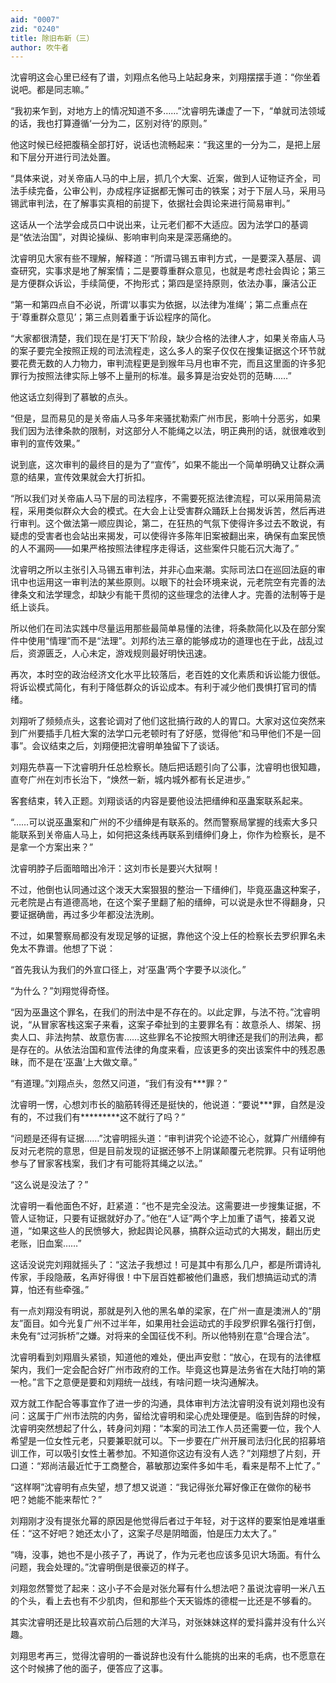 ```yaml
---
aid: "0007"
zid: "0240"
title: 除旧布新（三）
author: 吹牛者
---
```


沈睿明这会心里已经有了谱，刘翔点名他马上站起身来，刘翔摆摆手道：“你坐着说吧。都是同志嘛。”

“我初来乍到，对地方上的情况知道不多……”沈睿明先谦虚了一下，“单就司法领域的话，我也打算遵循‘一分为二，区别对待’的原则。”

他这时候已经把腹稿全部打好，说话也流畅起来：“我这里的一分为二，是把上层和下层分开进行司法处置。

“具体来说，对关帝庙人马的中上层，抓几个大案、近案，做到人证物证齐全，司法手续完备，公审公判，办成程序证据都无懈可击的铁案；对于下层人马，采用马锡武审判法，在了解事实真相的前提下，依据社会舆论来进行简易审判。”

这话从一个法学会成员口中说出来，让元老们都不大适应。因为法学口的基调是“依法治国”，对舆论操纵、影响审判向来是深恶痛绝的。

沈睿明见大家有些不理解，解释道：“所谓马锡五审判方式，一是要深入基层、调查研究，实事求是地了解案情；二是要尊重群众意见，也就是考虑社会舆论；第三是方便群众诉讼，手续简便，不拘形式；第四是坚持原则，依法办事，廉洁公正

“第一和第四点自不必说，所谓‘以事实为依据，以法律为准绳’；第二点重点在于‘尊重群众意见’；第三点则着重于诉讼程序的简化。

“大家都很清楚，我们现在是‘打天下’阶段，缺少合格的法律人才，如果关帝庙人马的案子要完全按照正规的司法流程走，这么多人的案子仅仅在搜集证据这个环节就要花费无数的人力物力，审判流程更是到猴年马月也审不完，而且这里面的许多犯罪行为按照法律实际上够不上量刑的标准。最多算是治安处罚的范畴……”

他这话立刻得到了慕敏的点头。

“但是，显而易见的是关帝庙人马多年来骚扰勒索广州市民，影响十分恶劣，如果我们因为法律条款的限制，对这部分人不能绳之以法，明正典刑的话，就很难收到审判的宣传效果。”

说到底，这次审判的最终目的是为了“宣传”，如果不能出一个简单明确又让群众满意的结果，宣传效果就会大打折扣。

“所以我们对关帝庙人马下层的司法程序，不需要死抠法律流程，可以采用简易流程，采用类似群众大会的模式。在大会上让受害群众踊跃上台揭发诉苦，然后再进行审判。这个做法第一顺应舆论，第二，在狂热的气氛下使得许多过去不敢说，有疑虑的受害者也会站出来揭发，可以使得许多陈年旧案被翻出来，确保有血案民愤的人不漏网――如果严格按照法律程序走得话，这些案件只能石沉大海了。”

沈睿明之所以主张引入马锡五审判法，并非心血来潮。实际司法口在巡回法庭的审讯中也运用这一审判法的某些原则。以眼下的社会环境来说，元老院空有完善的法律条文和法学理念，却缺少有能干贯彻的这些理念的法律人才。完善的法制等于是纸上谈兵。

所以他们在司法实践中尽量运用那些最简单易懂的法律，将条款简化以及在部分案件中使用“情理”而不是“法理”。刘邦约法三章的能够成功的道理也在于此，战乱过后，资源匮乏，人心未定，游戏规则最好明快迅速。

再次，本时空的政治经济文化水平比较落后，老百姓的文化素质和诉讼能力很低。将诉讼模式简化，有利于降低群众的诉讼成本。有利于减少他们畏惧打官司的情绪。

刘翔听了频频点头，这套论调对了他们这批搞行政的人的胃口。大家对这位突然来到广州要插手几桩大案的法学口元老顿时有了好感，觉得他“和马甲他们不是一回事”。会议结束之后，刘翔便把沈睿明单独留下了谈话。

刘翔先恭喜一下沈睿明升任总检察长。随后把话题引向了公事，沈睿明也很知趣，直夸广州在刘市长治下，“焕然一新，城内城外都有长足进步。”

客套结束，转入正题。刘翔谈话的内容是要他设法把缙绅和巫蛊案联系起来。

“……可以说巫蛊案和广州的不少缙绅是有联系的。然而警察局掌握的线索大多只能联系到关帝庙人马上，如何把这条线再联系到缙绅们身上，你作为检察长，是不是拿一个方案出来？”

沈睿明脖子后面暗暗出冷汗：这刘市长是要兴大狱啊！

不过，他倒也认同通过这个泼天大案狠狠的整治一下缙绅们，毕竟巫蛊这种案子，元老院是占有道德高地，在这个案子里翻了船的缙绅，可以说是永世不得翻身，只要证据确凿，再过多少年都没法洗刷。

不过，如果警察局都没有发现足够的证据，靠他这个没上任的检察长去罗织罪名未免太不靠谱。他想了下说：

“首先我认为我们的外宣口径上，对‘巫蛊’两个字要予以淡化。”

“为什么？”刘翔觉得奇怪。

“因为巫蛊这个罪名，在我们的刑法中是不存在的。以此定罪，与法不符。”沈睿明说，“从冒家客栈这案子来看，这案子牵扯到的主要罪名有：故意杀人、绑架、拐卖人口、非法拘禁、故意伤害……这些罪名不论按照大明律还是我们的刑法典，都是存在的。从依法治国和宣传法律的角度来看，应该更多的突出该案件中的残忍愚昧，而不是在‘巫蛊’上大做文章。”

“有道理。”刘翔点头，忽然又问道，“我们有没有\*\*\*罪？”

沈睿明一愣，心想刘市长的脑筋转得还是挺快的，他说道：“要说*\*\*罪，自然是没有的，不过我们有*\*\*\*\*\*\*\*\*这不就行了吗？”

“问题是还得有证据……”沈睿明摇头道：“审判讲究个论迹不论心，就算广州缙绅有反对元老院的意思，但是目前发现的证据还够不上阴谋颠覆元老院罪。只有证明他参与了冒家客栈案，我们才有可能将其绳之以法。”

“这么说是没法了？”

沈睿明一看他面色不好，赶紧道：“也不是完全没法。这需要进一步搜集证据，不管人证物证，只要有证据就好办了。”他在“人证”两个字上加重了语气，接着又说道，“如果这些人的民愤够大，掀起舆论风暴，搞群众运动式的大揭发，翻出历史老账，旧血案……”

这话没说完刘翔就摇头了：“这法子我想过！可是其中有那么几户，都是所谓诗礼传家，手段隐蔽，名声好得很！中下层百姓都被他们蛊惑，我们想搞运动式的清算，怕还有些牵强。”

有一点刘翔没有明说，那就是列入他的黑名单的梁家，在广州一直是澳洲人的“朋友”面目。如今光复广州不过半年，如果用社会运动式的手段罗织罪名强行打倒，未免有“过河拆桥”之嫌。对将来的全国征伐不利。所以他特别在意“合理合法”。

沈睿明看到刘翔眉头紧锁，知道他的难处，便出声安慰：“放心，在现有的法律框架内，我们一定会配合好广州市政府的工作。毕竟这也算是法务省在大陆打响的第一枪。”言下之意便是要和刘翔统一战线，有啥问题一块沟通解决。

双方就工作配合等事宜作了进一步的沟通，具体审判方法沈睿明没有说刘翔也没有问：这属于广州市法院的内务，留给沈睿明和梁心虎处理便是。临到告辞的时候，沈睿明突然想起了什么，转身问刘翔：“本案的司法工作人员还需要一位，我个人希望是一位女性元老，只要兼职就可以。下一步要在广州开展司法归化民的招募培训工作，可以吸引女性土著参加。不知道你这边有没有人选？”刘翔想了片刻，开口道：“郑尚洁最近忙于工商整合，慕敏那边案件多如牛毛，看来是帮不上忙了。”

“这样啊”沈睿明有点失望，想了想又说道：“我记得张允幂好像正在做你的秘书吧？她能不能来帮忙？”

刘翔刚才没有提张允幂的原因是他觉得后者过于年轻，对于这样的要案怕是难堪重任：“这不好吧？她还太小了，这案子尽是阴暗面，怕是压力太大了。”

“嗨，没事，她也不是小孩子了，再说了，作为元老也应该多见识大场面。有什么问题，我会处理的。”沈睿明倒是很豪迈的样子。

刘翔忽然警觉了起来：这小子不会是对张允幂有什么想法吧？虽说沈睿明一米八五的个头，看上去也有不少肌肉，但和那些个天天锻炼的德棍一比还是不够看的。

其实沈睿明还是比较喜欢前凸后翘的大洋马，对张妹妹这样的爱抖露并没有什么兴趣。

刘翔思考再三，觉得沈睿明的一番说辞也没有什么能挑的出来的毛病，也不愿意在这个时候拂了他的面子，便答应了这事。
